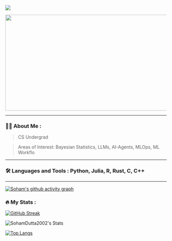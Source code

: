 ![](https://komarev.com/ghpvc/?username=SohamDutta2002)

<div align="center">
  <img src="https://media.giphy.com/media/dWesBcTLavkZuG35MI/giphy.gif" width="600" height="300"/>
</div>

---

### :woman_technologist: About Me :
> CS Undergrad

> Areas of Interest: Bayesian Statistics, LLMs, AI-Agents, MLOps, ML Workflo
---

### :hammer_and_wrench: Languages and Tools :  Python, Julia, R, Rust, C, C++


---
[![Soham's github activity graph](https://github-readme-activity-graph.vercel.app/graph?username=SohamDutta2002&theme=merko)](https://github.com/SohamDutta2002/github-readme-activity-graph)
### :fire: My Stats :
[![GitHub Streak](http://github-readme-streak-stats.herokuapp.com?user=SohamDutta2002&theme=dark&background=000000)](https://git.io/streak-stats)   

![SohamDutta2002's Stats](https://github-readme-stats.vercel.app/api?username=SohamDutta2002&theme=prussian&show_icons=true&hide_border=false&count_private=true)


[![Top Langs](https://github-readme-stats.vercel.app/api/top-langs/?username=SohamDutta2002)](https://github.com/anuraghazra/github-readme-stats)
